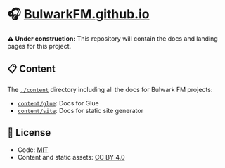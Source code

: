 # 🎧 [BulwarkFM.github.io](https://bulwarkfm.github.io)

**⚠️ Under construction:** This repository will contain the docs and landing pages for this project.

## 📋 Content

The [`./content`](./content/) directory including all the docs for Bulwark FM projects:

- [`content/glue`](./content/glue): Docs for Glue
- [`content/site`](./content/site): Docs for static site generator

## 📄 License

- Code: [MIT](./LICENSE)
- Content and static assets: [CC BY 4.0](https://creativecommons.org/licenses/by/4.0/)
